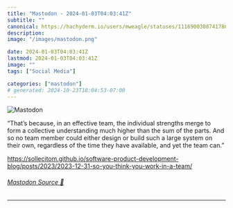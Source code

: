 ```yaml
---
title: "Mastodon - 2024-01-03T04:03:41Z"
subtitle: ""
canonical: https://hachyderm.io/users/mweagle/statuses/111690030874178634
description:
image: "/images/mastodon.png"

date: 2024-01-03T04:03:41Z
lastmod: 2024-01-03T04:03:41Z
image: ""
tags: ["Social Media"]

categories: ["mastodon"]
# generated: 2024-10-23T18:04:53-07:00
---
```

![Mastodon](/images/mastodon.png)

<p>“That’s because, in an effective team, the individual strengths merge to form a collective understanding much higher than the sum of the parts. And so no team member could either design or build such a large system on their own, regardless of the time they have available, and yet the team can.”</p><p><a href="https://sollecitom.github.io/software-product-development-blog/posts/2023/2023-12-31-so-you-think-you-work-in-a-team/" target="_blank" rel="nofollow noopener noreferrer" translate="no"><span class="invisible">https://</span><span class="ellipsis">sollecitom.github.io/software-</span><span class="invisible">product-development-blog/posts/2023/2023-12-31-so-you-think-you-work-in-a-team/</span></a></p>


###### [Mastodon Source 🐘](https://hachyderm.io/@mweagle/111690030874178634)

___
